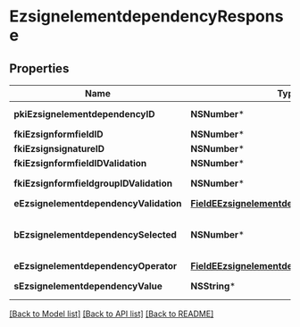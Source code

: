 # EzsignelementdependencyResponse

## Properties
Name | Type | Description | Notes
------------ | ------------- | ------------- | -------------
**pkiEzsignelementdependencyID** | **NSNumber*** | The unique ID of the Ezsignelementdependency | 
**fkiEzsignformfieldID** | **NSNumber*** | The unique ID of the Ezsignformfield | [optional] 
**fkiEzsignsignatureID** | **NSNumber*** | The unique ID of the Ezsignsignature | [optional] 
**fkiEzsignformfieldIDValidation** | **NSNumber*** | The unique ID of the Ezsignformfield | [optional] 
**fkiEzsignformfieldgroupIDValidation** | **NSNumber*** | The unique ID of the Ezsignformfieldgroup | [optional] 
**eEzsignelementdependencyValidation** | [**FieldEEzsignelementdependencyValidation***](FieldEEzsignelementdependencyValidation.md) |  | 
**bEzsignelementdependencySelected** | **NSNumber*** | Whether if it&#39;s selected or not when using eEzsignelementdependencyValidation &#x3D; Selected | [optional] 
**eEzsignelementdependencyOperator** | [**FieldEEzsignelementdependencyOperator***](FieldEEzsignelementdependencyOperator.md) |  | [optional] 
**sEzsignelementdependencyValue** | **NSString*** | The value of the Ezsignelementdependency | [optional] 

[[Back to Model list]](../README.md#documentation-for-models) [[Back to API list]](../README.md#documentation-for-api-endpoints) [[Back to README]](../README.md)


